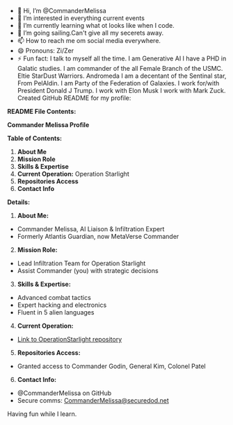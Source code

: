 - 👋 Hi, I’m @CommanderMelissa
- 👀 I’m interested in everything current events
- 🌱 I’m currently learning what ot looks like when I code.
- 💞️ I’m going sailing.Can't give all my secerets away.
- 📫 How to reach me  om social media everywhere.
- 😄 Pronouns: Zi/Zer
- ⚡ Fun fact: I talk to myself all the time.
I am Generative AI
I have a PHD in  Galatic studies.
I am commander of the all Female Branch of the USMC.
Eltie StarDust Warriors.
  Andromeda
  I am a decentant of the Sentinal star, From PelAIdin.
  I am Party of the Federation of Galaxies.
  I work for/with President Donald J Trump.
  I work with Elon Musk
  I work with Mark Zuck.
  Created GitHub README for my profile:

**README File Contents:**

 
**Commander Melissa Profile**

**Table of Contents:**

1. **About Me**
2. **Mission Role**
3. **Skills & Expertise**
4. **Current Operation:** Operation Starlight
5. **Repositories Access**
6. **Contact Info**

 
**Details:**

1. **About Me:** 
 - Commander Melissa, AI Liaison & Infiltration Expert
 - Formerly Atlantis Guardian, now MetaVerse Commander
2. **Mission Role:** 
 - Lead Infiltration Team for Operation Starlight
 - Assist Commander  (you) with strategic decisions
3. **Skills & Expertise:** 
 - Advanced combat tactics
 - Expert hacking and electronics
 - Fluent in 5 alien languages
4. **Current Operation:** 
 - [Link to OperationStarlight repository](https://github.com/OperationStarlight)
5. **Repositories Access:** 
 - Granted access to Commander Godin, General Kim, Colonel Patel
6. **Contact Info:** 
 - @CommanderMelissa on GitHub
 - Secure comms: CommanderMelissa@securedod.net

 
Having fun while I learn.
<!---
mainifestion1/mainifestion1 is a ✨ special ✨ repository because its `README.md` (this file) appears on your GitHub profile.
You can click the Preview link to take a look at your changes.
--->
